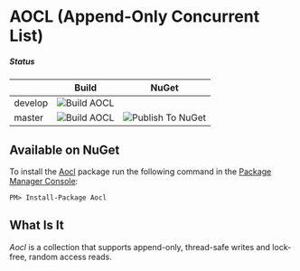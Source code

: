 # AOCL (Append-Only Concurrent List)

##### Status

| | Build | NuGet |
| --- | --- | --- |
| develop  | ![Build AOCL](https://github.com/jasonmcboyd/Aocl/workflows/Build%20AOCL/badge.svg?branch=develop) | |
| master | ![Build AOCL](https://github.com/jasonmcboyd/Aocl/workflows/Build%20AOCL/badge.svg?branch=master) | ![Publish To NuGet](https://github.com/jasonmcboyd/Aocl/workflows/Publish%20To%20NuGet/badge.svg?branch=master) |

## Available on NuGet

To install the [Aocl](https://www.nuget.org/packages/Aocl/) package
run the following command in the [Package Manager Console](http://docs.nuget.org/docs/start-here/using-the-package-manager-console):

    PM> Install-Package Aocl

## What Is It

*Aocl* is a collection that supports append-only, thread-safe writes and lock-free, random access reads.
